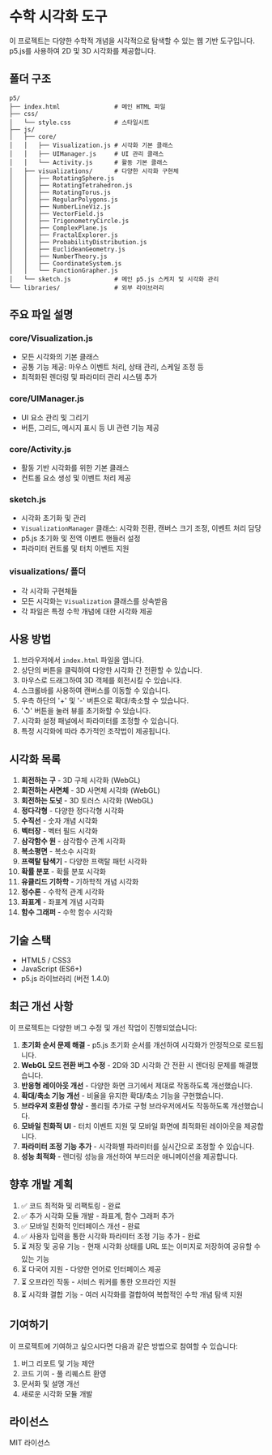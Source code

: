 # 수학 시각화 도구

이 프로젝트는 다양한 수학적 개념을 시각적으로 탐색할 수 있는 웹 기반 도구입니다. 
p5.js를 사용하여 2D 및 3D 시각화를 제공합니다.

## 폴더 구조

```
p5/
├── index.html               # 메인 HTML 파일
├── css/
│   └── style.css            # 스타일시트
├── js/
│   ├── core/
│   │   ├── Visualization.js # 시각화 기본 클래스
│   │   ├── UIManager.js     # UI 관리 클래스
│   │   └── Activity.js      # 활동 기본 클래스
│   ├── visualizations/      # 다양한 시각화 구현체
│   │   ├── RotatingSphere.js
│   │   ├── RotatingTetrahedron.js
│   │   ├── RotatingTorus.js
│   │   ├── RegularPolygons.js
│   │   ├── NumberLineViz.js
│   │   ├── VectorField.js
│   │   ├── TrigonometryCircle.js
│   │   ├── ComplexPlane.js
│   │   ├── FractalExplorer.js
│   │   ├── ProbabilityDistribution.js
│   │   ├── EuclideanGeometry.js
│   │   ├── NumberTheory.js
│   │   ├── CoordinateSystem.js
│   │   └── FunctionGrapher.js
│   └── sketch.js            # 메인 p5.js 스케치 및 시각화 관리
└── libraries/               # 외부 라이브러리
```

## 주요 파일 설명

### core/Visualization.js
- 모든 시각화의 기본 클래스
- 공통 기능 제공: 마우스 이벤트 처리, 상태 관리, 스케일 조정 등
- 최적화된 렌더링 및 파라미터 관리 시스템 추가

### core/UIManager.js
- UI 요소 관리 및 그리기
- 버튼, 그리드, 메시지 표시 등 UI 관련 기능 제공

### core/Activity.js
- 활동 기반 시각화를 위한 기본 클래스
- 컨트롤 요소 생성 및 이벤트 처리 제공

### sketch.js
- 시각화 초기화 및 관리
- `VisualizationManager` 클래스: 시각화 전환, 캔버스 크기 조정, 이벤트 처리 담당
- p5.js 초기화 및 전역 이벤트 핸들러 설정
- 파라미터 컨트롤 및 터치 이벤트 지원

### visualizations/ 폴더
- 각 시각화 구현체들
- 모든 시각화는 `Visualization` 클래스를 상속받음
- 각 파일은 특정 수학 개념에 대한 시각화 제공

## 사용 방법

1. 브라우저에서 `index.html` 파일을 엽니다.
2. 상단의 버튼을 클릭하여 다양한 시각화 간 전환할 수 있습니다.
3. 마우스로 드래그하여 3D 객체를 회전시킬 수 있습니다.
4. 스크롤바를 사용하여 캔버스를 이동할 수 있습니다.
5. 우측 하단의 '+' 및 '-' 버튼으로 확대/축소할 수 있습니다.
6. '↺' 버튼을 눌러 뷰를 초기화할 수 있습니다.
7. 시각화 설정 패널에서 파라미터를 조정할 수 있습니다.
8. 특정 시각화에 따라 추가적인 조작법이 제공됩니다.

## 시각화 목록

1. **회전하는 구** - 3D 구체 시각화 (WebGL)
2. **회전하는 사면체** - 3D 사면체 시각화 (WebGL)
3. **회전하는 도넛** - 3D 토러스 시각화 (WebGL)
4. **정다각형** - 다양한 정다각형 시각화
5. **수직선** - 숫자 개념 시각화
6. **벡터장** - 벡터 필드 시각화
7. **삼각함수 원** - 삼각함수 관계 시각화
8. **복소평면** - 복소수 시각화
9. **프랙탈 탐색기** - 다양한 프랙탈 패턴 시각화
10. **확률 분포** - 확률 분포 시각화
11. **유클리드 기하학** - 기하학적 개념 시각화
12. **정수론** - 수학적 관계 시각화
13. **좌표계** - 좌표계 개념 시각화
14. **함수 그래퍼** - 수학 함수 시각화

## 기술 스택

- HTML5 / CSS3
- JavaScript (ES6+)
- p5.js 라이브러리 (버전 1.4.0)

## 최근 개선 사항

이 프로젝트는 다양한 버그 수정 및 개선 작업이 진행되었습니다:

1. **초기화 순서 문제 해결** - p5.js 초기화 순서를 개선하여 시각화가 안정적으로 로드됩니다.
2. **WebGL 모드 전환 버그 수정** - 2D와 3D 시각화 간 전환 시 렌더링 문제를 해결했습니다.
3. **반응형 레이아웃 개선** - 다양한 화면 크기에서 제대로 작동하도록 개선했습니다.
4. **확대/축소 기능 개선** - 비율을 유지한 확대/축소 기능을 구현했습니다.
5. **브라우저 호환성 향상** - 폴리필 추가로 구형 브라우저에서도 작동하도록 개선했습니다.
6. **모바일 친화적 UI** - 터치 이벤트 지원 및 모바일 화면에 최적화된 레이아웃을 제공합니다.
7. **파라미터 조정 기능 추가** - 시각화별 파라미터를 실시간으로 조정할 수 있습니다.
8. **성능 최적화** - 렌더링 성능을 개선하여 부드러운 애니메이션을 제공합니다.

## 향후 개발 계획

1. ✅ 코드 최적화 및 리팩토링 - 완료
2. ✅ 추가 시각화 모듈 개발 - 좌표계, 함수 그래퍼 추가
3. ✅ 모바일 친화적 인터페이스 개선 - 완료
4. ✅ 사용자 입력을 통한 시각화 파라미터 조정 기능 추가 - 완료
5. ⏳ 저장 및 공유 기능 - 현재 시각화 상태를 URL 또는 이미지로 저장하여 공유할 수 있는 기능
6. ⏳ 다국어 지원 - 다양한 언어로 인터페이스 제공
7. ⏳ 오프라인 작동 - 서비스 워커를 통한 오프라인 지원
8. ⏳ 시각화 결합 기능 - 여러 시각화를 결합하여 복합적인 수학 개념 탐색 지원

## 기여하기

이 프로젝트에 기여하고 싶으시다면 다음과 같은 방법으로 참여할 수 있습니다:

1. 버그 리포트 및 기능 제안
2. 코드 기여 - 풀 리퀘스트 환영
3. 문서화 및 설명 개선
4. 새로운 시각화 모듈 개발

## 라이선스

MIT 라이선스
